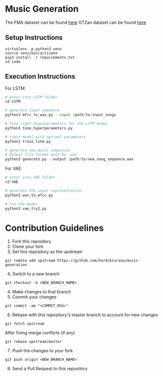 # Music Generation

The FMA dataset can be found [here](https://github.com/mdeff/fma)
GTZan dataset can be found [here](https://marsyasweb.appspot.com/download/data_sets/)

## Setup Instructions
```
virtualenv -p python3 venv
source venv/bin/activate
pip3 install -r requirements.txt
cd code
```

## Execution Instructions

For LSTM:
```python
# enter into LSTM folder
cd LSTM

# generate input sequence
python3 mfcc_to_wav.py --input /path/to/input_songs

# find right hyperparameters for the LSTM model
python3 tune_hyperparameters.py

# train model with optimal parameters
python3 train_lstm.py

# generate new music sequences
# Output file format must be .wav
python3 generate.py --output /path/to/new_song_sequence.wav
```

For VAE:
```python
# enter into VAE folder
cd VAE

# generate the input representation
python3 wav_to_mfcc.py

# run the model
python3 vae_try2.py
```

# Contribution Guidelines
1. Fork this repository
2. Clone your fork
3. Set this repository as the upstream
```
git remote add upstream https://github.com/hardiksurana/music-generation
```
4. Switch to a new branch
```
git checkout -b <NEW_BRANCH_NAME>
```
4. Make changes to that branch
5. Commit your changes
```
git commit -am "<COMMIT_MSG>"
```
6. Rebase with this repository's master branch to account for new changes
```
git fetch upstream
```

After fixing merge conflicts (if any)

```
git rebase upstream/master
```
7. Push the changes to your fork
```
git push origin <NEW_BRANCH_NAME>
```
8. Send a Pull Request to this repository